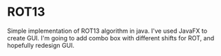 # ROT13
Simple implementation of ROT13 algorithm in java.
I've used JavaFX to create GUI.
I'm going to add combo box with different shifts for ROT, and hopefully redesign GUI.
